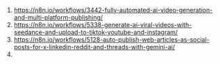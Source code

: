 1. https://n8n.io/workflows/3442-fully-automated-ai-video-generation-and-multi-platform-publishing/
2. https://n8n.io/workflows/5338-generate-ai-viral-videos-with-seedance-and-upload-to-tiktok-youtube-and-instagram/
3. https://n8n.io/workflows/5128-auto-publish-web-articles-as-social-posts-for-x-linkedin-reddit-and-threads-with-gemini-ai/
4. 
